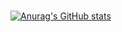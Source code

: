 ### 
[![Anurag's GitHub stats](https://github-readme-stats.vercel.app/api?username=leonhanukaev)](https://github.com/anuraghazra/github-readme-stats)
